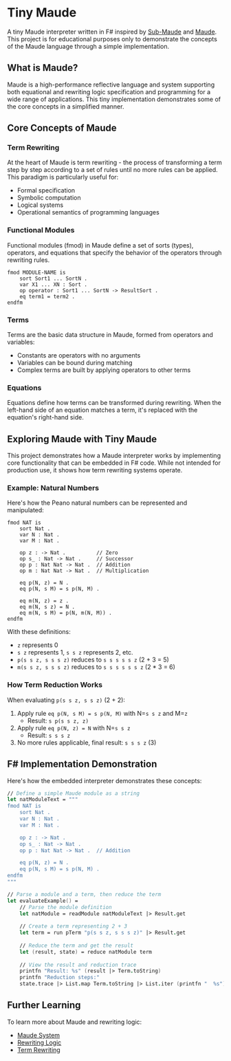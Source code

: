 # Tiny Maude

A tiny Maude interpreter written in F# inspired by [Sub-Maude](https://github.com/ncaq/sub-maude/) and [Maude](http://maude.cs.illinois.edu/). This project is for educational purposes only to demonstrate the concepts of the Maude language through a simple implementation.

## What is Maude?

Maude is a high-performance reflective language and system supporting both equational and rewriting logic specification and programming for a wide range of applications. This tiny implementation demonstrates some of the core concepts in a simplified manner.

## Core Concepts of Maude

### Term Rewriting

At the heart of Maude is term rewriting - the process of transforming a term step by step according to a set of rules until no more rules can be applied. This paradigm is particularly useful for:

- Formal specification
- Symbolic computation
- Logical systems
- Operational semantics of programming languages

### Functional Modules

Functional modules (fmod) in Maude define a set of sorts (types), operators, and equations that specify the behavior of the operators through rewriting rules.

```
fmod MODULE-NAME is
    sort Sort1 ... SortN .
    var X1 ... XN : Sort .
    op operator : Sort1 ... SortN -> ResultSort .
    eq term1 = term2 .
endfm
```

### Terms

Terms are the basic data structure in Maude, formed from operators and variables:
- Constants are operators with no arguments
- Variables can be bound during matching
- Complex terms are built by applying operators to other terms

### Equations

Equations define how terms can be transformed during rewriting. When the left-hand side of an equation matches a term, it's replaced with the equation's right-hand side.

## Exploring Maude with Tiny Maude

This project demonstrates how a Maude interpreter works by implementing core functionality that can be embedded in F# code. While not intended for production use, it shows how term rewriting systems operate.

### Example: Natural Numbers

Here's how the Peano natural numbers can be represented and manipulated:

```
fmod NAT is
    sort Nat .
    var N : Nat .
    var M : Nat .

    op z : -> Nat .          // Zero
    op s_ : Nat -> Nat .     // Successor
    op p : Nat Nat -> Nat .  // Addition
    op m : Nat Nat -> Nat .  // Multiplication

    eq p(N, z) = N .
    eq p(N, s M) = s p(N, M) .

    eq m(N, z) = z .
    eq m(N, s z) = N .
    eq m(N, s M) = p(N, m(N, M)) .
endfm
```

With these definitions:
- `z` represents 0
- `s z` represents 1, `s s z` represents 2, etc.
- `p(s s z, s s s z)` reduces to `s s s s s z` (2 + 3 = 5)
- `m(s s z, s s s z)` reduces to `s s s s s s z` (2 * 3 = 6)

### How Term Reduction Works

When evaluating `p(s s z, s s z)` (2 + 2):

1. Apply rule `eq p(N, s M) = s p(N, M)` with N=`s s z` and M=`z`
   - Result: `s p(s s z, z)`
2. Apply rule `eq p(N, z) = N` with N=`s s z`
   - Result: `s s s z`
3. No more rules applicable, final result: `s s s z` (3)

## F# Implementation Demonstration

Here's how the embedded interpreter demonstrates these concepts:

```fsharp
// Define a simple Maude module as a string
let natModuleText = """
fmod NAT is
    sort Nat .
    var N : Nat .
    var M : Nat .

    op z : -> Nat .
    op s_ : Nat -> Nat .
    op p : Nat Nat -> Nat .  // Addition

    eq p(N, z) = N .
    eq p(N, s M) = s p(N, M) .
endfm
"""

// Parse a module and a term, then reduce the term
let evaluateExample() =
    // Parse the module definition
    let natModule = readModule natModuleText |> Result.get
    
    // Create a term representing 2 + 3
    let term = run pTerm "p(s s z, s s s z)" |> Result.get
    
    // Reduce the term and get the result
    let (result, state) = reduce natModule term
    
    // View the result and reduction trace
    printfn "Result: %s" (result |> Term.toString)
    printfn "Reduction steps:"
    state.trace |> List.map Term.toString |> List.iter (printfn "  %s")
```

## Further Learning

To learn more about Maude and rewriting logic:
- [Maude System](http://maude.cs.illinois.edu/)
- [Rewriting Logic](https://en.wikipedia.org/wiki/Rewriting_logic)
- [Term Rewriting](https://en.wikipedia.org/wiki/Rewriting)

